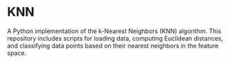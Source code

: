 # KNN
A Python implementation of the k-Nearest Neighbors (KNN) algorithm. This repository includes scripts for loading data, computing Euclidean distances, and classifying data points based on their nearest neighbors in the feature space.
